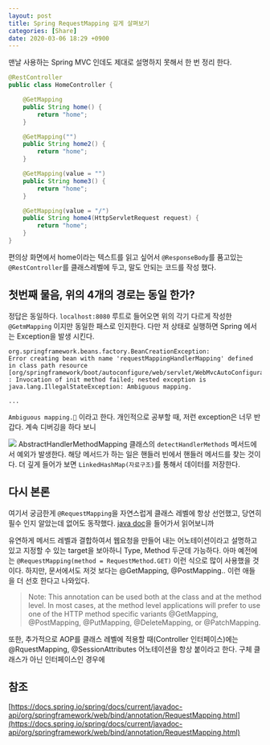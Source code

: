```yaml
---
layout: post
title: Spring RequestMapping 깊게 살펴보기
categories: [Share]
date: 2020-03-06 18:29 +0900
---
```

맨날 사용하는 Spring MVC 인데도 제대로 설명하지 못해서 한 번 정리 한다.

```java
@RestController
public class HomeController {

    @GetMapping
    public String home() {
        return "home";
    }

    @GetMapping("")
    public String home2() {
        return "home";
    }

    @GetMapping(value = "")
    public String home3() {
        return "home";
    }

    @GetMapping(value = "/")
    public String home4(HttpServletRequest request) {
        return "home";
    }
}
```
편의상 화면에서 home이라는 텍스트를 읽고 싶어서 `@ResponseBody`를 품고있는 `@RestController`를 클래스레벨에 두고, 말도 안되는 코드를 작성 했다.

## 첫번째 물음, 위의 4개의 경로는 동일 한가?
정답은 동일하다. `localhost:8080` 루트로 들어오면 위의 각기 다르게 작성한 `@GetmMapping` 이지만 동일한 패스로 인지한다. 
다만 저 상태로 실행하면 Spring 에서는 Exception을 발생 시킨다.

```
org.springframework.beans.factory.BeanCreationException: 
Error creating bean with name 'requestMappingHandlerMapping' defined in class path resource 
[org/springframework/boot/autoconfigure/web/servlet/WebMvcAutoConfiguration$EnableWebMvcConfiguration.class]
: Invocation of init method failed; nested exception is java.lang.IllegalStateException: Ambiguous mapping.

... 
```
`Ambiguous mapping.` 이라고 한다. 개인적으로 공부할 때, 저런 exception은 너무 반갑다. 
계속 디버깅을 하다 보니

![](https://user-images.githubusercontent.com/28615416/76073952-d2f67600-5fdd-11ea-831b-e9b62a492560.png)
AbstractHandlerMethodMapping 클래스의 `detectHandlerMethods` 메서드에서 예외가 발생한다. 해당 메서드가 하는 일은 핸들러 빈에서 핸들러 메서드를 찾는 것이다. 더 깊게 들어가 보면 `LinkedHashMap(자료구조)`를 통해서 데이터를 저장한다. 


## 다시 본론
여기서 궁금한게 `@RequestMapping`을 자연스럽게 클래스 레벨에 항상 선언했고, 당연히 필수 인지 알았는데 없어도 동작했다.
[java doc](https://docs.spring.io/spring/docs/current/javadoc-api/org/springframework/web/bind/annotation/RequestMapping.html)을 들어가서 읽어보니까 

유연하게 메서드 레벨과 결합하여서 웹요청을 만들어 내는 어노테이션이라고 설명하고 있고 
지정할 수 있는 target을 보아하니 Type, Method 두군데 가능하다. 아마 예전에는 `@RequestMapping(method = RequestMethod.GET)` 이런 식으로 많이 사용했을 것이다. 하지만, 문서에서도 저것 보다는 @GetMapping, @PostMapping.. 이런 애들을 더 선호 한다고 나와있다. 

> Note: This annotation can be used both at the class and at the method level. In most cases, at the method level applications will prefer to use one of the HTTP method specific variants @GetMapping, @PostMapping, @PutMapping, @DeleteMapping, or @PatchMapping.

또한, 추가적으로 AOP를 클래스 레벨에 적용할 때(Controller 인터페이스)에는 @RquestMapping, @SessionAttributes 어노테이션을 항상 붙이라고 한다. 구체 클래스가 아닌 인터페이스인 경우에 


## 참조 
[https://docs.spring.io/spring/docs/current/javadoc-api/org/springframework/web/bind/annotation/RequestMapping.html](https://docs.spring.io/spring/docs/current/javadoc-api/org/springframework/web/bind/annotation/RequestMapping.html)